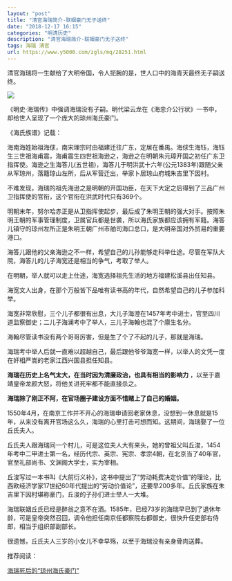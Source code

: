 ```yaml
---
layout: "post"
title: "清官海瑞简介-联姻豪门无子送终"
date: "2018-12-17 16:15"
categories: "明清历史"
description: "清官海瑞简介-联姻豪门无子送终"
tags: 海瑞 清官
url: https://www.y5000.com/zgls/mq/28251.html
---
```






清官海瑞将一生献给了大明帝国，令人扼腕的是，世人口中的海青天最终无子嗣送终。

![](https://img.y5000.com/uploads/allimg/180131/13-1P1311104264W.jpg)

《明史·海瑞传》中强调海瑞没有子嗣。明代梁云龙在《海忠介公行状》一书中，却给世人呈现了一个庞大的琼州海氏豪门。

《海氏族谱》记载：

海南海姓始祖海俅，南宋理宗时由福建迁往广东，定居在番禺。海俅生海钰，海钰生三世祖海甫震，海甫震生四世祖海逊之，海逊之在明朝朱元璋开国之初任广东卫指挥使。海逊之生海答儿(五世祖)，海答儿于明洪武十六年(公元1383年)跟随父亲从军琼州，落籍琼山左所，后从军营迁出，举家卜居琼山府城朱吉里下因村。

不难发现，海瑞的祖先海逊之是明朝的开国功臣，在天下大定之后得到了三品广州卫指挥使的官衔，这个官衔在洪武时代只有369个。

明朝末年，努尔哈赤正是从卫指挥使起步，最后成了朱明王朝的强大对手。按照朱明王朝的军事管理制度，卫属官兵都是世袭，所以海氏家族都应该拥有军籍。海答儿镇守的琼州左所正是朱明王朝广州市舶司海口总口，是大明帝国对外贸易的重要港口。

海答儿跟他的父亲海逊之不一样，希望自己的儿孙能够走科举仕途。尽管在军队大院，海答儿的儿子海宽还是相当的争气，考取了举人。

在明朝，举人就可以走上仕途，海宽选择祖先生活的地方福建松溪县出任知县。

海宽文人出身，在那个万般皆下品唯有读书高的年代，自然希望自己的儿子参加科举。

海宽非常欣慰，三个儿子都很有出息，大儿子海澄在1457年考中进士，官至四川道监察御史；二儿子海澜考中了举人，三儿子海翰也混了个廪生名分。

海翰尽管读书没有两个哥哥厉害，但是生了个了不起的儿子，那就是海瑞。

海瑞考中举人后就一直难以超越自己，最后跟他爷爷海宽一样，以举人的文凭一度在奸相严嵩的老家江西兴国县担任知县。

**海瑞在历史上名气太大，在当时因为清廉政治，也具有相当的影响力** ，以至于嘉靖皇帝龙颜大怒，将他关进死牢都不能直接杀之。

**海瑞除了刚正不阿，在官场圈子建设方面不惜赌上了自己的婚姻。**

1550年4月，在南京工作并不开心的海瑞申请回老家休息，没想到一休息就是15年，从来没有离开官场这么久，海瑞的心里打击可想而知。这期间，海瑞娶了一位丘氏夫人。

丘氏夫人跟海瑞同一个村儿，可是这位夫人大有来头，她的曾祖父叫丘浚，1454年考中二甲进士第一名，经历代宗、英宗、宪宗、孝宗4朝，在北京当了40年官，官至礼部尚书、文渊阁大学士，实为宰相。

丘浚写过一本书叫《大前衍义补》，这书中提出了“劳动耗费决定价值”的理论，比西欧经济学家17世纪60年代提出的“劳动价值论”，还要早200多年。丘氏家族在朱吉里下因村堪称豪门，丘浚的子孙们进士举人一大堆。

海瑞联姻丘氏已经是醉翁之意不在酒。1585年，已经73岁的海瑞早已到了退休年龄，可是皇帝突然召回，调令他担任南京任都察院右都御史，很快升任吏部右侍郎，相当于组织部副部长。

很遗憾，丘氏夫人三岁的小女儿不幸早殇，以至于海瑞没有亲身骨肉送葬。

推荐阅读：

[海瑞死后的“琼州海氏豪门”](https://www.y5000.com/zgls/mq/28257.html)
